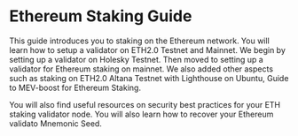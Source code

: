 # Ethereum Staking Guide

This guide introduces you to staking on the Ethereum network. You will learn how to setup a validator on ETH2.0 Testnet and Mainnet. We begin by setting up a validator on Holesky Testnet. Then moved to setting up a validator for Ethereum staking on mainnet. We also added other aspects such as staking on ETH2.0 Altana Testnet with Lighthouse on Ubuntu, Guide to MEV-boost for Ethereum Staking.

You will also find useful resources on security best practices for your ETH staking validator node. You will also learn how to recover your Ethereum  validato Mnemonic Seed.
